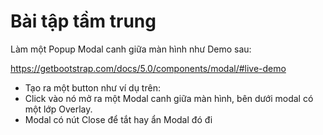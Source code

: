 # Bài tập tầm trung

Làm một Popup Modal canh giữa màn hình như Demo sau:

<https://getbootstrap.com/docs/5.0/components/modal/#live-demo>

- Tạo ra một button như ví dụ trên:
- Click vào nó mở ra một Modal canh giữa màn hình, bên dưới modal có một lớp Overlay.
- Modal có nút Close để tắt hay ẩn Modal đó đi